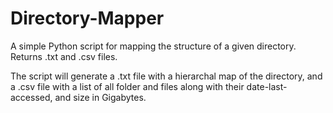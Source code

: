 # Directory-Mapper
A simple Python script for mapping the structure of a given directory. Returns .txt and .csv files. 

The script will generate a .txt file with a hierarchal map of the directory, and a .csv file with a list of all folder and files
along with their date-last-accessed, and size in Gigabytes. 
